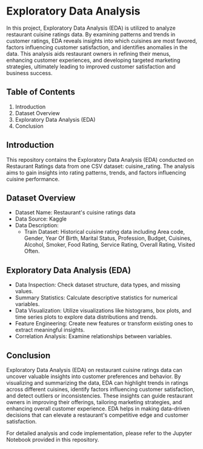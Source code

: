 
# Exploratory Data Analysis

In this project, Exploratory Data Analysis (EDA) is utilized to analyze restaurant cuisine ratings data. By examining patterns and trends in customer ratings, EDA reveals insights into which cuisines are most favored, factors influencing customer satisfaction, and identifies anomalies in the data. This analysis aids restaurant owners in refining their menus, enhancing customer experiences, and developing targeted marketing strategies, ultimately leading to improved customer satisfaction and business success.


## Table of Contents
1. Introduction
2. Dataset Overview
3. Exploratory Data Analysis (EDA)
4. Conclusion


## Introduction
This repository contains the Exploratory Data Analysis (EDA) conducted on Restaurant Ratings data from one CSV dataset: cuisine_rating. The analysis aims to gain insights into rating patterns, trends, and factors influencing cuisine performance.
## Dataset Overview
* Dataset Name: Restaurant's cuisine ratings data
* Data Source: Kaggle
* Data Description: 
    - Train Dataset: Historical cuisine rating data including Area code, Gender, Year Of Birth, Marital Status, Profession, Budget, Cuisines, Alcohol, Smoker, Food Rating, Service Rating, Overall Rating, Visited Often.
## Exploratory Data Analysis (EDA)
* Data Inspection: Check dataset structure, data types, and missing values.
* Summary Statistics: Calculate descriptive statistics for numerical variables.
* Data Visualization: Utilize visualizations like histograms, box plots, and time series plots to explore data distributions and trends.
* Feature Engineering: Create new features or transform existing ones to extract meaningful insights.
* Correlation Analysis: Examine relationships between variables.
## Conclusion
Exploratory Data Analysis (EDA) on restaurant cuisine ratings data can uncover valuable insights into customer preferences and behavior. By visualizing and summarizing the data, EDA can highlight trends in ratings across different cuisines, identify factors influencing customer satisfaction, and detect outliers or inconsistencies. These insights can guide restaurant owners in improving their offerings, tailoring marketing strategies, and enhancing overall customer experience. EDA helps in making data-driven decisions that can elevate a restaurant's competitive edge and customer satisfaction.

For detailed analysis and code implementation, please refer to the Jupyter Notebook provided in this repository.